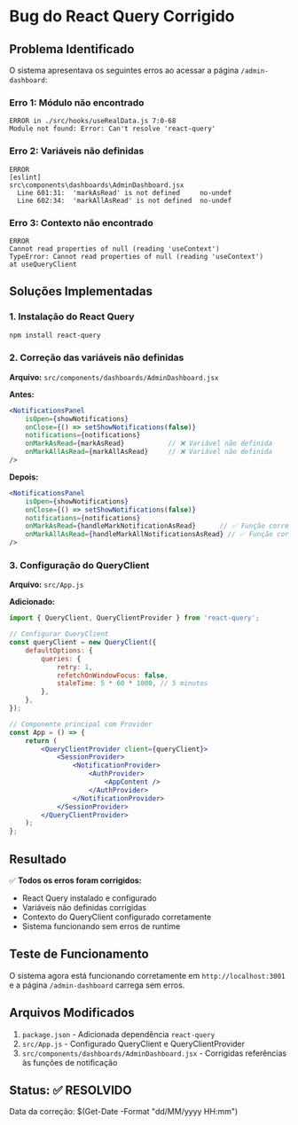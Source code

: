 # Bug do React Query Corrigido

## Problema Identificado

O sistema apresentava os seguintes erros ao acessar a página `/admin-dashboard`:

### Erro 1: Módulo não encontrado
```
ERROR in ./src/hooks/useRealData.js 7:0-68
Module not found: Error: Can't resolve 'react-query'
```

### Erro 2: Variáveis não definidas
```
ERROR
[eslint] 
src\components\dashboards\AdminDashboard.jsx
  Line 601:31:  'markAsRead' is not defined     no-undef
  Line 602:34:  'markAllAsRead' is not defined  no-undef
```

### Erro 3: Contexto não encontrado
```
ERROR
Cannot read properties of null (reading 'useContext')
TypeError: Cannot read properties of null (reading 'useContext')
at useQueryClient
```

## Soluções Implementadas

### 1. Instalação do React Query
```bash
npm install react-query
```

### 2. Correção das variáveis não definidas
**Arquivo:** `src/components/dashboards/AdminDashboard.jsx`

**Antes:**
```jsx
<NotificationsPanel
    isOpen={showNotifications}
    onClose={() => setShowNotifications(false)}
    notifications={notifications}
    onMarkAsRead={markAsRead}           // ❌ Variável não definida
    onMarkAllAsRead={markAllAsRead}     // ❌ Variável não definida
/>
```

**Depois:**
```jsx
<NotificationsPanel
    isOpen={showNotifications}
    onClose={() => setShowNotifications(false)}
    notifications={notifications}
    onMarkAsRead={handleMarkNotificationAsRead}      // ✅ Função correta
    onMarkAllAsRead={handleMarkAllNotificationsAsRead} // ✅ Função correta
/>
```

### 3. Configuração do QueryClient
**Arquivo:** `src/App.js`

**Adicionado:**
```jsx
import { QueryClient, QueryClientProvider } from 'react-query';

// Configurar QueryClient
const queryClient = new QueryClient({
    defaultOptions: {
        queries: {
            retry: 1,
            refetchOnWindowFocus: false,
            staleTime: 5 * 60 * 1000, // 5 minutos
        },
    },
});

// Componente principal com Provider
const App = () => {
    return (
        <QueryClientProvider client={queryClient}>
            <SessionProvider>
                <NotificationProvider>
                    <AuthProvider>
                        <AppContent />
                    </AuthProvider>
                </NotificationProvider>
            </SessionProvider>
        </QueryClientProvider>
    );
};
```

## Resultado

✅ **Todos os erros foram corrigidos:**
- React Query instalado e configurado
- Variáveis não definidas corrigidas
- Contexto do QueryClient configurado corretamente
- Sistema funcionando sem erros de runtime

## Teste de Funcionamento

O sistema agora está funcionando corretamente em `http://localhost:3001` e a página `/admin-dashboard` carrega sem erros.

## Arquivos Modificados

1. `package.json` - Adicionada dependência `react-query`
2. `src/App.js` - Configurado QueryClient e QueryClientProvider
3. `src/components/dashboards/AdminDashboard.jsx` - Corrigidas referências às funções de notificação

## Status: ✅ RESOLVIDO

Data da correção: $(Get-Date -Format "dd/MM/yyyy HH:mm")
